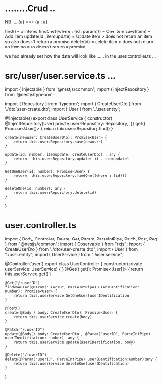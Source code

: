 # ........Crud ..

NB .... {a} === {a : a}

find() = all items
findOne({where : {id : param}}) = One item
save(item) = Add item
update(id , itemupdate) = Update item > does not return an item so also doesn't return a promise
delete(id) = delete item > does not return an item so also doesn't return a promise

we had already set how the data will look like ...... in the user.controller.ts ...

# src/user/user.service.ts ...

import { Injectable } from '@nestjs/common';
import { InjectRepository } from '@nestjs/typeorm';

import { Repository } from 'typeorm';
import { CreateUserDto } from './dto/user-create.dto';
import { User } from './user.entity';

@Injectable()
export class UserService {
constructor(
@InjectRepository(User)
private usersRepository: Repository<User>,
){}
get(): Promise<User[]> {
return this.usersRepository.find()
}

    create(newuser: CreateUserDto): Promise<User> {
        return this.usersRepository.save(newuser)
    }

    update(id: number, itemupdate: CreateUserDto) : any {
        return  this.usersRepository.update( id , itemupdate)
    }

    GetOneUser(id: number): Promise<User> {
        return  this.usersRepository.findOne({where : {id}})
    }

    deleteOne(id: number): any {
        return this.usersRepository.delete(id)
    }

}

# user.controller.ts

import { Body, Controller, Delete, Get, Param, ParseIntPipe, Patch, Post, Req } from "@nestjs/common";
import { Observable } from "rxjs";
import { CreateUserDto } from "./dto/user-create.dto";
import { User } from "./user.entity";
import { UserService } from "./user.service";

@Controller('user')
export class UserController {
constructor(private userService: UserService) { }
@Get()
get(): Promise<User[]> {
return this.userService.get()
}

    @Get("/:userID")
    findoneuser(@Param("userID", ParseIntPipe) userIDentification: number): Promise<User> {
        return this.userService.GetOneUser(userIDentification)
    }

    @Post()
    create(@Body() body: CreateUserDto): Promise<User> {
        return this.userService.create(body)
    }

    @Patch("/:userID")
    update(@Body() body: CreateUserDto , @Param("userID", ParseIntPipe) userIDentification: number): any {
        return this.userService.update(userIDentification, body)
    }

    @Delete("/:userID")
    delete(@Param("userID", ParseIntPipe) userIDentification:number):any {
        return this.userService.deleteOne(userIDentification)
    }

}
